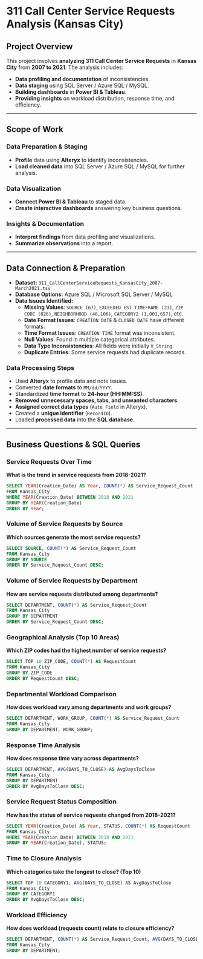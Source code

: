 # 311 Call Center Service Requests Analysis (Kansas City)

## Project Overview
This project involves **analyzing 311 Call Center Service Requests** in **Kansas City** from **2007 to 2021**. The analysis includes:
- **Data profiling and documentation** of inconsistencies.
- **Data staging** using SQL Server / Azure SQL / MySQL.
- **Building dashboards** in **Power BI & Tableau**.
- **Providing insights** on workload distribution, response time, and efficiency.

---

## Scope of Work
### Data Preparation & Staging
- **Profile** data using **Alteryx** to identify inconsistencies.
- **Load cleaned data** into SQL Server / Azure SQL / MySQL for further analysis.

### Data Visualization
- **Connect Power BI & Tableau** to staged data.
- **Create interactive dashboards** answering key business questions.

### Insights & Documentation
- **Interpret findings** from data profiling and visualizations.
- **Summarize observations** into a report.

---

## Data Connection & Preparation
- **Dataset:** `311_CallCenterServiceRequests_KansasCity_2007-March2021.tsv`
- **Database Options:** Azure SQL / Microsoft SQL Server / MySQL
- **Data Issues Identified:**
  - **Missing Values**: `SOURCE (67)`, `EXCEEDED EST TIMEFRAME (23)`, `ZIP CODE (826)`, `NEIGHBORHOOD (46,106)`, `CATEGORY2 (1,001,657)`, etc.
  - **Date Format Issues**: `CREATION DATE` & `CLOSED DATE` have different formats.
  - **Time Format Issues**: `CREATION TIME` format was inconsistent.
  - **Null Values**: Found in multiple categorical attributes.
  - **Data Type Inconsistencies**: All fields were initially `V_String`.
  - **Duplicate Entries**: Some service requests had duplicate records.

### **Data Processing Steps**
- Used **Alteryx** to profile data and note issues.  
- Converted **date formats** to `MM/dd/YYYY`.  
- Standardized **time format** to **24-hour (HH:MM:SS)**.  
- **Removed unnecessary spaces, tabs, and unwanted characters**.  
- **Assigned correct data types** (`Auto Field` in Alteryx).  
- Created a **unique identifier** (`RecordID`).  
- Loaded **processed data** into the **SQL database**.  

---

## Business Questions & SQL Queries

### Service Requests Over Time
**What is the trend in service requests from 2018-2021?**

```sql
SELECT YEAR(Creation_Date) AS Year, COUNT(*) AS Service_Request_Count
FROM Kansas_City
WHERE YEAR(Creation_Date) BETWEEN 2018 AND 2021
GROUP BY YEAR(Creation_Date)
ORDER BY Year;
```

### Volume of Service Requests by Source
**Which sources generate the most service requests?**

```sql
SELECT SOURCE, COUNT(*) AS Service_Request_Count
FROM Kansas_City
GROUP BY SOURCE
ORDER BY Service_Request_Count DESC;
```

### Volume of Service Requests by Department
**How are service requests distributed among departments?**

```sql
SELECT DEPARTMENT, COUNT(*) AS Service_Request_Count
FROM Kansas_City
GROUP BY DEPARTMENT
ORDER BY Service_Request_Count DESC;
```

### Geographical Analysis (Top 10 Areas)
**Which ZIP codes had the highest number of service requests?**

```sql
SELECT TOP 10 ZIP_CODE, COUNT(*) AS RequestCount
FROM Kansas_City
GROUP BY ZIP_CODE
ORDER BY RequestCount DESC;
```

### Departmental Workload Comparison
**How does workload vary among departments and work groups?**

```sql
SELECT DEPARTMENT, WORK_GROUP, COUNT(*) AS Service_Request_Count
FROM Kansas_City
GROUP BY DEPARTMENT, WORK_GROUP;
```

### Response Time Analysis
**How does response time vary across departments?**

```sql
SELECT DEPARTMENT, AVG(DAYS_TO_CLOSE) AS AvgDaysToClose
FROM Kansas_City
GROUP BY DEPARTMENT
ORDER BY AvgDaysToClose DESC;
```

### Service Request Status Composition
**How has the status of service requests changed from 2018-2021?**

```sql
SELECT YEAR(Creation_Date) AS Year, STATUS, COUNT(*) AS RequestCount
FROM Kansas_City
WHERE YEAR(Creation_Date) BETWEEN 2018 AND 2021
GROUP BY YEAR(Creation_Date), STATUS;
```

### Time to Closure Analysis
**Which categories take the longest to close? (Top 10)**

```sql
SELECT TOP 10 CATEGORY1, AVG(DAYS_TO_CLOSE) AS AvgDaysToClose
FROM Kansas_City
GROUP BY CATEGORY1
ORDER BY AvgDaysToClose DESC;
```

###  Workload Efficiency
**How does workload (requests count) relate to closure efficiency?**

```sql
SELECT DEPARTMENT, COUNT(*) AS Service_Request_Count, AVG(DAYS_TO_CLOSE) AS AvgDaysToClose
FROM Kansas_City
GROUP BY DEPARTMENT;
```
